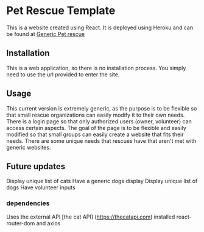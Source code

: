# Pet Rescue Template

This is a website created using React.  It is deployed using Heroku and can be found at [Generic Pet rescue](https://pet-rescue-app.herokuapp.com/)

## Installation

This is a web application, so there is no installation process.  You simply need to use the url provided to enter the site.

## Usage

This current version is extremely generic, as the purpose is to be flexible so that small rescue organizations can easily modify it to their own needs.
There is a login page so that only authorized users (owner, volunteer) can access certain aspects.  The goal of the page is to be flexible and easily modified 
so that small groups can easily create a website that fits their needs.  There are some unique needs that rescues have that aren't met with generic websites.


## Future updates
Display unique list of cats
Have a generic dogs display
Display unique list of dogs
Have volunteer inputs

### dependencies

Uses the external API [the cat API] (https://thecatapi.com)
installed react-router-dom and axios
